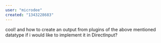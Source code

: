 ```yaml
---
user: "microdee"
created: "1343228683"
---
```


cool! and how to create an output from plugins of the above mentioned datatype if i would like to implement it in DirectInput?
